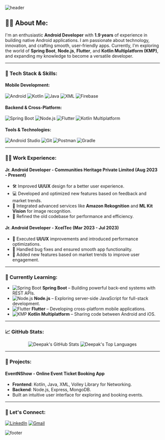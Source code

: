 
![header](https://capsule-render.vercel.app/api?type=waving&color=gradient&height=180&section=header&text=Hello%20👋%20I'm%20Deepak%20Nishad&fontSize=35&fontColor=fff)

## 👨‍💻 About Me:
I'm an enthusiastic **Android Developer** with **1.9 years** of experience in building native Android applications. I am passionate about technology, innovation, and crafting smooth, user-friendly apps. Currently, I'm exploring the world of **Spring Boot**, **Node.js**, **Flutter**, and **Kotlin Multiplatform (KMP)**, and expanding my knowledge to become a versatile developer.

---

### 🔧 Tech Stack & Skills:
#### Mobile Development:
<p>
  <img src="https://img.shields.io/badge/Android-3DDC84?style=for-the-badge&logo=android&logoColor=white" alt="Android" />
  <img src="https://img.shields.io/badge/Kotlin-0095D5?style=for-the-badge&logo=kotlin&logoColor=white" alt="Kotlin" />
  <img src="https://img.shields.io/badge/Java-007396?style=for-the-badge&logo=java&logoColor=white" alt="Java" />
  <img src="https://img.shields.io/badge/XML-007ACC?style=for-the-badge&logo=xml&logoColor=white" alt="XML" />
  <img src="https://img.shields.io/badge/Firebase-FFCA28?style=for-the-badge&logo=firebase&logoColor=black" alt="Firebase" />
</p>

#### Backend & Cross-Platform:
<p>
  <img src="https://img.shields.io/badge/Spring%20Boot-6DB33F?style=for-the-badge&logo=springboot&logoColor=white" alt="Spring Boot" />
  <img src="https://img.shields.io/badge/Node.js-339933?style=for-the-badge&logo=nodedotjs&logoColor=white" alt="Node.js" />
  <img src="https://img.shields.io/badge/Flutter-02569B?style=for-the-badge&logo=flutter&logoColor=white" alt="Flutter" />
  <img src="https://img.shields.io/badge/Kotlin%20Multiplatform-7F52FF?style=for-the-badge&logo=kotlin&logoColor=white" alt="Kotlin Multiplatform" />
</p>

#### Tools & Technologies:
<p>
  <img src="https://img.shields.io/badge/Android%20Studio-3DDC84?style=for-the-badge&logo=android-studio&logoColor=white" alt="Android Studio" />
  <img src="https://img.shields.io/badge/Git-F05032?style=for-the-badge&logo=git&logoColor=white" alt="Git" />
  <img src="https://img.shields.io/badge/Postman-FF6C37?style=for-the-badge&logo=postman&logoColor=white" alt="Postman" />
  <img src="https://img.shields.io/badge/Gradle-02303A?style=for-the-badge&logo=gradle&logoColor=white" alt="Gradle" />
</p>

---

### 🧑‍💼 Work Experience:
#### **Jr. Android Developer - Communities Heritage Private Limited** (Aug 2023 - Present)
- 🛠 Improved **UI/UX** design for a better user experience.
- 💻 Developed and optimized new features based on feedback and market trends.
- 🚀 Integrated advanced services like **Amazon Rekognition** and **ML Kit Vision** for image recognition.
- 🔧 Refined the old codebase for performance and efficiency.

#### **Jr. Android Developer - XcelTec** (Mar 2023 - Jul 2023)
- 🎨 Executed **UI/UX** improvements and introduced performance optimizations.
- 🐛 Handled bug fixes and ensured smooth app functionality.
- 🔄 Added new features based on market trends to improve user engagement.

---

### 🌱 Currently Learning:
- ![Spring Boot](https://img.shields.io/badge/Spring%20Boot-6DB33F?style=flat-square&logo=spring-boot&logoColor=white) **Spring Boot** – Building powerful back-end systems with REST APIs.
- ![Node.js](https://img.shields.io/badge/Node.js-339933?style=flat-square&logo=node.js&logoColor=white) **Node.js** – Exploring server-side JavaScript for full-stack development.
- ![Flutter](https://img.shields.io/badge/Flutter-02569B?style=flat-square&logo=flutter&logoColor=white) **Flutter** – Developing cross-platform mobile applications.
- ![KMP](https://img.shields.io/badge/Kotlin%20Multiplatform-7F52FF?style=flat-square&logo=kotlin&logoColor=white) **Kotlin Multiplatform** – Sharing code between Android and iOS.

---

### 📈 GitHub Stats:

<p align="center">
  <img src="https://github-readme-stats.vercel.app/api?username=deepak-nishad&show_icons=true&theme=radical" alt="Deepak's GitHub Stats"/>
  <img src="https://github-readme-stats.vercel.app/api/top-langs/?username=deepak-nishad&layout=compact&theme=radical" alt="Deepak's Top Languages"/>
</p>

---

### 🚀 Projects:
#### **EventNShow** - Online Event Ticket Booking App
- **Frontend**: Kotlin, Java, XML, Volley Library for Networking.
- **Backend**: Node.js, Express, MongoDB.
- Built an intuitive user interface for exploring and booking events.

---

### 🔗 Let's Connect:
<p>
  <a href="https://www.linkedin.com/in/ideepaknishadd"><img src="https://img.shields.io/badge/LinkedIn-%230077B5.svg?style=for-the-badge&logo=linkedin&logoColor=white" alt="LinkedIn"/></a>
  <a href="mailto:ideepaknishadd@gmail.com"><img src="https://img.shields.io/badge/Gmail-D14836?style=for-the-badge&logo=gmail&logoColor=white" alt="Gmail"/></a>
</p>

![footer](https://capsule-render.vercel.app/api?type=waving&color=gradient&height=100&section=footer)
